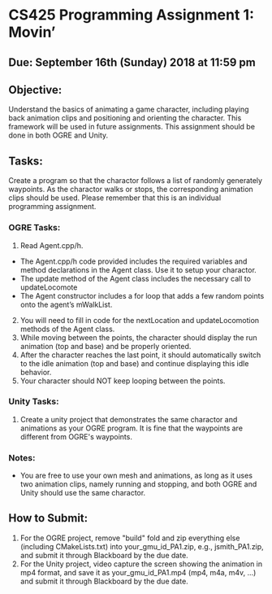 # CS425 Programming Assignment 1: Movin’

## Due: September 16th (Sunday) 2018 at 11:59 pm

## Objective:

Understand the basics of animating a game character, including playing back animation clips and positioning and orienting the character. This framework will be used in future assignments. This assignment should be done in both OGRE and Unity. 

## Tasks:

Create a program so that the charactor follows a list of randomly generately waypoints. As the charactor walks or stops, the corresponding animation clips should be used. Please remember that this is an individual programming assignment. 

### OGRE Tasks:
1. Read Agent.cpp/h. 
  - The Agent.cpp/h code provided includes the required variables and method declarations in the Agent class. Use it to setup your charactor. 
  - The update method of the Agent class includes the necessary call to updateLocomote
  - The Agent constructor includes a for loop that adds a few random points onto the agent’s mWalkList.
2. You will need to fill in code for the nextLocation and updateLocomotion methods of the Agent class.
3. While moving between the points, the character should display the run animation (top and base) and be properly oriented.
4. After the character reaches the last point, it should automatically switch to the idle animation (top and base) and continue displaying this idle behavior.
5. Your character should NOT keep looping between the points.

### Unity Tasks:
1. Create a unity project that demonstrates the same charactor and animations as your OGRE program. It is fine that the waypoints are different from OGRE's waypoints. 

### Notes:
- You are free to use your own mesh and animations, as long as it uses two animation clips, namely running and stopping, and both OGRE and Unity should use the same charactor.

## How to Submit:
1. For the OGRE project, remove "build" fold and zip everything else (including CMakeLists.txt) into your_gmu_id_PA1.zip, e.g., jsmith_PA1.zip, and submit it through Blackboard by the due date.
2. For the Unity project, video capture the screen showing the animation in mp4 format, and save it as your_gmu_id_PA1.mp4 (mp4, m4a, m4v, ...) and submit it through Blackboard by the due date.
